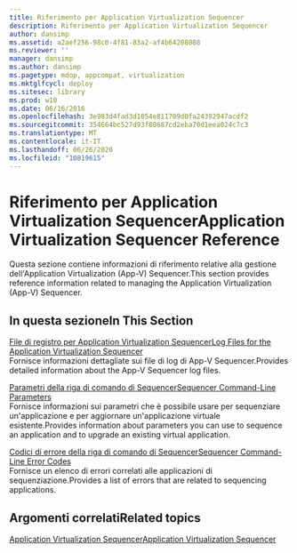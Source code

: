 ```yaml
---
title: Riferimento per Application Virtualization Sequencer
description: Riferimento per Application Virtualization Sequencer
author: dansimp
ms.assetid: a2aef256-98c0-4f81-83a2-af4b64208088
ms.reviewer: ''
manager: dansimp
ms.author: dansimp
ms.pagetype: mdop, appcompat, virtualization
ms.mktglfcycl: deploy
ms.sitesec: library
ms.prod: w10
ms.date: 06/16/2016
ms.openlocfilehash: 3e983d4fad3d1054e811709d0fa24392947acdf2
ms.sourcegitcommit: 354664bc527d93f80687cd2eba70d1eea024c7c3
ms.translationtype: MT
ms.contentlocale: it-IT
ms.lasthandoff: 06/26/2020
ms.locfileid: "10819615"
---
```

# <span data-ttu-id="6d91e-103">Riferimento per Application Virtualization Sequencer</span><span class="sxs-lookup"><span data-stu-id="6d91e-103">Application Virtualization Sequencer Reference</span></span>


<span data-ttu-id="6d91e-104">Questa sezione contiene informazioni di riferimento relative alla gestione dell'Application Virtualization (App-V) Sequencer.</span><span class="sxs-lookup"><span data-stu-id="6d91e-104">This section provides reference information related to managing the Application Virtualization (App-V) Sequencer.</span></span>

## <span data-ttu-id="6d91e-105">In questa sezione</span><span class="sxs-lookup"><span data-stu-id="6d91e-105">In This Section</span></span>


<a href="" id="log-files-for-the-application-virtualization-sequencer"></a>[<span data-ttu-id="6d91e-106">File di registro per Application Virtualization Sequencer</span><span class="sxs-lookup"><span data-stu-id="6d91e-106">Log Files for the Application Virtualization Sequencer</span></span>](log-files-for-the-application-virtualization-sequencer.md)  
<span data-ttu-id="6d91e-107">Fornisce informazioni dettagliate sui file di log di App-V Sequencer.</span><span class="sxs-lookup"><span data-stu-id="6d91e-107">Provides detailed information about the App-V Sequencer log files.</span></span>

<a href="" id="sequencer-command-line-parameters"></a>[<span data-ttu-id="6d91e-108">Parametri della riga di comando di Sequencer</span><span class="sxs-lookup"><span data-stu-id="6d91e-108">Sequencer Command-Line Parameters</span></span>](sequencer-command-line-parameters.md)  
<span data-ttu-id="6d91e-109">Fornisce informazioni sui parametri che è possibile usare per sequenziare un'applicazione e per aggiornare un'applicazione virtuale esistente.</span><span class="sxs-lookup"><span data-stu-id="6d91e-109">Provides information about parameters you can use to sequence an application and to upgrade an existing virtual application.</span></span>

<a href="" id="sequencer-command-line-error-codes"></a>[<span data-ttu-id="6d91e-110">Codici di errore della riga di comando di Sequencer</span><span class="sxs-lookup"><span data-stu-id="6d91e-110">Sequencer Command-Line Error Codes</span></span>](sequencer-command-line-error-codes.md)  
<span data-ttu-id="6d91e-111">Fornisce un elenco di errori correlati alle applicazioni di sequenziazione.</span><span class="sxs-lookup"><span data-stu-id="6d91e-111">Provides a list of errors that are related to sequencing applications.</span></span>

## <span data-ttu-id="6d91e-112">Argomenti correlati</span><span class="sxs-lookup"><span data-stu-id="6d91e-112">Related topics</span></span>


[<span data-ttu-id="6d91e-113">Application Virtualization Sequencer</span><span class="sxs-lookup"><span data-stu-id="6d91e-113">Application Virtualization Sequencer</span></span>](application-virtualization-sequencer.md)

 

 





